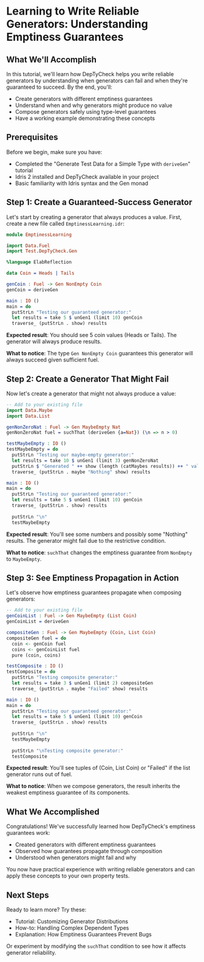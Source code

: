 # Learning to Write Reliable Generators: Understanding Emptiness Guarantees

## What We'll Accomplish
In this tutorial, we'll learn how DepTyCheck helps you write reliable generators by understanding when generators can fail and when they're guaranteed to succeed. By the end, you'll:
- Create generators with different emptiness guarantees
- Understand when and why generators might produce no value
- Compose generators safely using type-level guarantees
- Have a working example demonstrating these concepts

## Prerequisites
Before we begin, make sure you have:
- Completed the "Generate Test Data for a Simple Type with `deriveGen`" tutorial
- Idris 2 installed and DepTyCheck available in your project
- Basic familiarity with Idris syntax and the Gen monad

## Step 1: Create a Guaranteed-Success Generator

Let's start by creating a generator that always produces a value. First, create a new file called `EmptinessLearning.idr`:

```idris
module EmptinessLearning

import Data.Fuel
import Test.DepTyCheck.Gen

%language ElabReflection

data Coin = Heads | Tails

genCoin : Fuel -> Gen NonEmpty Coin
genCoin = deriveGen

main : IO ()
main = do
  putStrLn "Testing our guaranteed generator:"
  let results = take 5 $ unGen1 (limit 10) genCoin
  traverse_ (putStrLn . show) results
```

**Expected result**: You should see 5 coin values (Heads or Tails). The generator will always produce results.

**What to notice**: The type `Gen NonEmpty Coin` guarantees this generator will always succeed given sufficient fuel.

## Step 2: Create a Generator That Might Fail

Now let's create a generator that might not always produce a value:

```idris
-- Add to your existing file
import Data.Maybe
import Data.List

genNonZeroNat : Fuel -> Gen MaybeEmpty Nat
genNonZeroNat fuel = suchThat (deriveGen {a=Nat}) (\n => n > 0)

testMaybeEmpty : IO ()
testMaybeEmpty = do
  putStrLn "Testing our maybe-empty generator:"
  let results = take 10 $ unGen1 (limit 3) genNonZeroNat
  putStrLn $ "Generated " ++ show (length (catMaybes results)) ++ " values out of 10 attempts"
  traverse_ (putStrLn . maybe "Nothing" show) results

main : IO ()
main = do
  putStrLn "Testing our guaranteed generator:"
  let results = take 5 $ unGen1 (limit 10) genCoin
  traverse_ (putStrLn . show) results
  
  putStrLn "\n" 
  testMaybeEmpty
```

**Expected result**: You'll see some numbers and possibly some "Nothing" results. The generator might fail due to the restrictive condition.

**What to notice**: `suchThat` changes the emptiness guarantee from `NonEmpty` to `MaybeEmpty`.

## Step 3: See Emptiness Propagation in Action

Let's observe how emptiness guarantees propagate when composing generators:

```idris
-- Add to your existing file
genCoinList : Fuel -> Gen MaybeEmpty (List Coin)
genCoinList = deriveGen

compositeGen : Fuel -> Gen MaybeEmpty (Coin, List Coin)
compositeGen fuel = do
  coin <- genCoin fuel
  coins <- genCoinList fuel
  pure (coin, coins)

testComposite : IO ()
testComposite = do
  putStrLn "Testing composite generator:"
  let results = take 3 $ unGen1 (limit 2) compositeGen
  traverse_ (putStrLn . maybe "Failed" show) results

main : IO ()
main = do
  putStrLn "Testing our guaranteed generator:"
  let results = take 5 $ unGen1 (limit 10) genCoin
  traverse_ (putStrLn . show) results
  
  putStrLn "\n" 
  testMaybeEmpty
  
  putStrLn "\nTesting composite generator:"
  testComposite
```

**Expected result**: You'll see tuples of (Coin, List Coin) or "Failed" if the list generator runs out of fuel.

**What to notice**: When we compose generators, the result inherits the weakest emptiness guarantee of its components.

## What We Accomplished

Congratulations! We've successfully learned how DepTyCheck's emptiness guarantees work:
- Created generators with different emptiness guarantees
- Observed how guarantees propagate through composition
- Understood when generators might fail and why

You now have practical experience with writing reliable generators and can apply these concepts to your own property tests.

## Next Steps

Ready to learn more? Try these:
- Tutorial: Customizing Generator Distributions
- How-to: Handling Complex Dependent Types
- Explanation: How Emptiness Guarantees Prevent Bugs

Or experiment by modifying the `suchThat` condition to see how it affects generator reliability.